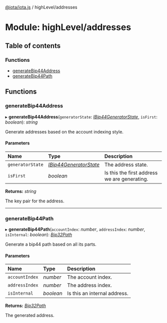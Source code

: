 [@iota/iota.js](../README.md) / highLevel/addresses

# Module: highLevel/addresses

## Table of contents

### Functions

- [generateBip44Address](highlevel_addresses.md#generatebip44address)
- [generateBip44Path](highlevel_addresses.md#generatebip44path)

## Functions

### generateBip44Address

▸ **generateBip44Address**(`generatorState`: [*IBip44GeneratorState*](../interfaces/models_ibip44generatorstate.ibip44generatorstate.md), `isFirst`: *boolean*): *string*

Generate addresses based on the account indexing style.

#### Parameters

| Name | Type | Description |
| :------ | :------ | :------ |
| `generatorState` | [*IBip44GeneratorState*](../interfaces/models_ibip44generatorstate.ibip44generatorstate.md) | The address state. |
| `isFirst` | *boolean* | Is this the first address we are generating. |

**Returns:** *string*

The key pair for the address.

___

### generateBip44Path

▸ **generateBip44Path**(`accountIndex`: *number*, `addressIndex`: *number*, `isInternal`: *boolean*): [*Bip32Path*](../classes/crypto_bip32path.bip32path.md)

Generate a bip44 path based on all its parts.

#### Parameters

| Name | Type | Description |
| :------ | :------ | :------ |
| `accountIndex` | *number* | The account index. |
| `addressIndex` | *number* | The address index. |
| `isInternal` | *boolean* | Is this an internal address. |

**Returns:** [*Bip32Path*](../classes/crypto_bip32path.bip32path.md)

The generated address.
